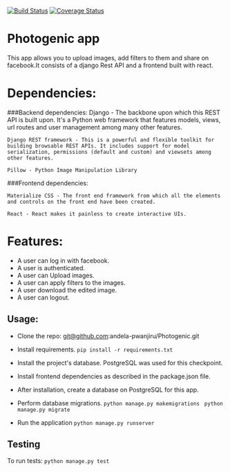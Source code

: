 [![Build Status](https://travis-ci.org/andela-pwanjiru/Photogenic.svg?branch=develop)](https://travis-ci.org/andela-pwanjiru/Photogenic)
[![Coverage Status](https://coveralls.io/repos/github/andela-pwanjiru/Photogenic/badge.svg)](https://coveralls.io/github/andela-pwanjiru/Photogenic)

# Photogenic app

  This app allows you to upload images, add filters to them and share on facebook.It consists of a django Rest API and a frontend built with react. 

# Dependencies:
###Backend dependencies:
    Django - The backbone upon which this REST API is built upon. It's a Python web framework that features models, views, url routes and user management among many other features.

    Django REST framework - This is a powerful and flexible toolkit for building browsable REST APIs. It includes support for model serialization, permissions (default and custom) and viewsets among other features.

    Pillow - Python Image Manipulation Library
###Frontend dependencies:
 
    Materialize CSS - The front end framework from which all the elements and controls on the front end have been created.

    React - React makes it painless to create interactive UIs.

# Features:
*  A user can log in with facebook.
*  A user is authenticated.
*  A user can Upload images.
*  A user can apply filters to the images.
*  A user download the edited image.
*  A user can logout.

## Usage:

* Clone the repo: git@github.com:andela-pwanjiru/Photogenic.git

* Install requirements.
 `pip install -r requirements.txt`

* Install the project's database. PostgreSQL was used for this checkpoint.

* Install frontend dependencies as described in the package.json file.
* After installation, create a database on PostgreSQL for this app.
* Perform database migrations.
    `python manage.py makemigrations `
    `python manage.py migrate `

* Run the application
 `python manage.py runserver`


## Testing
To run tests:
`python manage.py test`
